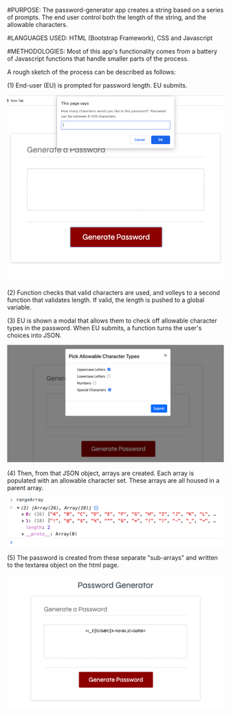 #PURPOSE:
The password-generator app creates a string based on a series of prompts.  The end user control both the length of the string, and the allowable characters.

#LANGUAGES USED:
HTML (Bootstrap Framework), CSS and Javascript

#METHODOLOGIES:
Most of this app's functionality comes from a battery of Javascript functions that handle
smaller parts of the process.

A rough sketch of the process can be described as follows:

(1) End-user (EU) is prompted for password length.  EU submits. 

![alt text](screenshots/select-number-char.png "Prompt for password length.") 

(2) Function checks that valid characters are used, and volleys to a second function that validates length. If valid, the length is pushed to a global variable.

(3) EU is shown a modal that allows them to check off allowable character types in the password.  When EU submits, a function turns the user's choices into JSON.  

![alt text](screenshots/character-type-checkboxes.png "EU selects desired character types.") 

(4) Then, from that JSON object, arrays are created. Each array is populated with an allowable character set.  These arrays are all housed in a parent array.

![alt text](screenshots/array-of-char.png "Subarrays housed in parent array.") 

(5) The password is created from these separate "sub-arrays" and written to the textarea object on the html page.

![alt text](screenshots/textarea.png "Program-generated password.") 

